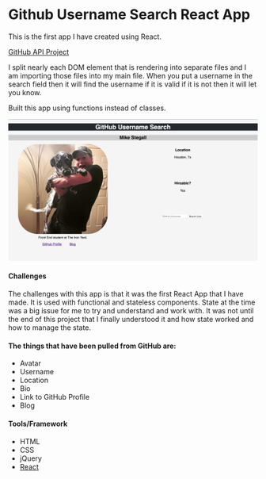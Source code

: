 # Github Username Search React App
This is the first app I have created using React.

[GitHub API Project]

I split nearly each DOM element that is rendering into separate files and I am importing those files into my main file. When you put a username in the search field then it will find the username if it is valid if it is not then it will let you know.

Built this app using functions instead of classes.

<img src="img/gitHub.png" alt="React App Screen shot">

#### Challenges

The challenges with this app is that it was the first React App that I have made. It is used with functional and stateless components. State at the time was a big issue for me to try and understand and work with. It was not until the end of this project that I finally understood it and how state worked and how to manage the state.

#### The things that have been pulled from GitHub are:
* Avatar
* Username
* Location
* Bio
* Link to GitHub Profile
* Blog

#### Tools/Framework
* HTML
* CSS
* jQuery
* [React]

[React]:https://github.com/facebookincubator/create-react-app
[GitHub API Project]:http://github-api-app.surge.sh/
